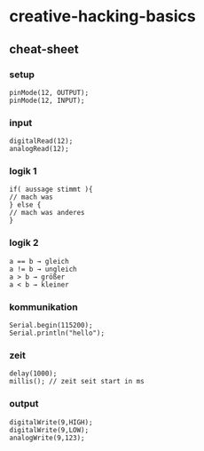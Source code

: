 # creative-hacking-basics

## cheat-sheet

### setup

```
pinMode(12, OUTPUT);
pinMode(12, INPUT);
```

### input

```
digitalRead(12);
analogRead(12);
```

### logik 1

```
if( aussage stimmt ){
// mach was
} else {
// mach was anderes
}
```

### logik 2

```
a == b → gleich
a != b → ungleich
a > b → größer
a < b → kleiner
```

### kommunikation

```
Serial.begin(115200);
Serial.println("hello");
```

### zeit

```
delay(1000);
millis(); // zeit seit start in ms
```

### output

```
digitalWrite(9,HIGH);
digitalWrite(9,LOW);
analogWrite(9,123);
```
